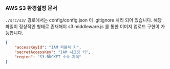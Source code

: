 ### AWS S3 환경설정 문서

`./src/s3/` 경로에서는 config/config.json 이 .gitignore 처리 되어 있습니다. 해당 파일이 정상적인 형태로 존재해야 s3.middleware.js 를 통한 이미지 업로드 구현이 가능합니다.

```json
{
    "accessKeyId": "IAM 퍼블릭 키",
    "secretAccessKey": "IAM 시크릿 키",
    "region": "S3-BUCKET 소속 지역"
}
```
